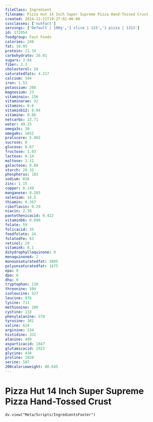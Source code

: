 ```yaml
---
fileClass: Ingredient
filename: Pizza Hut 14 Inch Super Supreme Pizza Hand-Tossed Crust
created: 2024-12-21T19:27:02-06:00
cssclasses: ['nutFact']
servings: ['Default | 100g','1 slice | 123','1 pizza | 1313']
id: 172054
foodgroup: Fast Foods
calories: 248
fat: 10.95
protein: 11.34
carbohydrate: 26.01
sugars: 3.04
fiber: 2.3
cholesterol: 28
saturatedfats: 4.217
calcium: 104
iron: 1.53
potassium: 208
magnesium: 23
vitaminaiu: 156
vitaminarae: 32
vitaminc: 0.6
vitaminb12: 0.84
vitamine: 0.66
netcarbs: 23.71
water: 49.15
omega3s: 30
omega6s: 1652
pralscore: 5.982
sucrose: 0
glucose: 0.67
fructose: 1.03
lactose: 0.14
maltose: 1.12
galactose: 0.09
starch: 20.32
phosphorus: 183
sodium: 658
zinc: 1.15
copper: 0.149
manganese: 0.285
selenium: 14.5
thiamin: 0.367
riboflavin: 0.29
niacin: 2.38
pantothenicacid: 0.422
vitaminb6: 0.098
folate: 59
folicacid: 35
foodfolate: 24
folatedfe: 83
retinol: 29
vitamink: 8.1
dihydrophylloquinone: 0
menaquinone4: 2
monounsaturatedfat: 3805
polyunsaturatedfat: 1875
epa: 0
dpa: 0
dha: 0
tryptophan: 138
threonine: 504
isoleucine: 527
leucine: 976
lysine: 711
methionine: 200
cystine: 133
phenylalanine: 570
tyrosine: 381
valine: 624
arginine: 534
histidine: 331
alanine: 489
asparticacid: 1047
glutamicacid: 2923
glycine: 438
proline: 1020
serine: 587
200calorieweight: 80.645
---
```


# Pizza Hut 14 Inch Super Supreme Pizza Hand-Tossed Crust

```dataviewjs
dv.view("Meta/Scripts/IngredientsFooter")
```